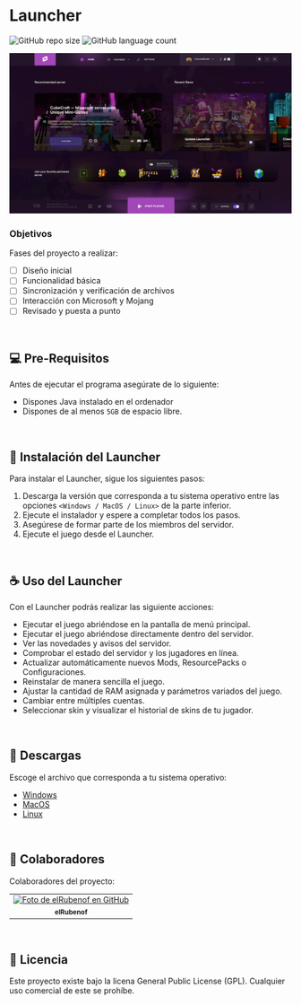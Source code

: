 # Launcher

![GitHub repo size](https://img.shields.io/github/repo-size/elRubenof/Launcher?style=for-the-badge)
![GitHub language count](https://img.shields.io/github/languages/count/elRubenof/Launcher?style=for-the-badge)

<img src="assets/preview.png" alt="exemplo imagem">

### Objetivos

Fases del proyecto a realizar:

- [ ] Diseño inicial
- [ ] Funcionalidad básica
- [ ] Sincronización y verificación de archivos
- [ ] Interacción con Microsoft y Mojang
- [ ] Revisado y puesta a punto
<br>

## 💻 Pre-Requisitos

Antes de ejecutar el programa asegúrate de lo siguiente:
* Dispones Java instalado en el ordenador
* Dispones de al menos `5GB` de espacio libre.
<br>

## 🚀 Instalación del Launcher

Para instalar el Launcher, sigue los siguientes pasos:

1. Descarga la versión que corresponda a tu sistema operativo entre las opciones `<Windows / MacOS / Linux>` de la parte inferior.
2. Ejecute el instalador y espere a completar todos los pasos.
3. Asegúrese de formar parte de los miembros del servidor.
4. Ejecute el juego desde el Launcher.
<br>

## ☕ Uso del Launcher

Con el Launcher podrás realizar las siguiente acciones:

* Ejecutar el juego abriéndose en la pantalla de menú principal.
* Ejecutar el juego abriéndose directamente dentro del servidor.
* Ver las novedades y avisos del servidor.
* Comprobar el estado del servidor y los jugadores en línea.
* Actualizar automáticamente nuevos Mods, ResourcePacks o Configuraciones.
* Reinstalar de manera sencilla el juego.
* Ajustar la cantidad de RAM asignada y parámetros variados del juego.
* Cambiar entre múltiples cuentas.
* Seleccionar skin y visualizar el historial de skins de tu jugador.
<br>

## 📎 Descargas

Escoge el archivo que corresponda a tu sistema operativo:

* [Windows](https://github.com/elRubenof/launcher)
* [MacOS](https://github.com/elRubenof/launcher)
* [Linux](https://github.com/elRubenof/launcher)
<br>

## 🤝 Colaboradores

Colaboradores del proyecto:

<table>
  <tr>
    <td align="center">
      <a href="#">
        <img src="https://avatars.githubusercontent.com/elRubenof" width="100px;" alt="Foto de elRubenof en GitHub"/><br>
        <sub>
          <b>elRubenof</b>
        </sub>
      </a>
    </td>
  </tr>
</table>
<br>

## 📝 Licencia

Este proyecto existe bajo la licena General Public License (GPL). Cualquier uso comercial de este se prohíbe.
